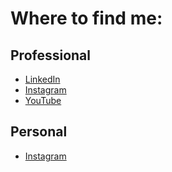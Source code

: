# Where to find me:

## Professional

- [LinkedIn](https://www.linkedin.com/in/cole-digregorio-934844327/)
- [Instagram](https://www.instagram.com/clemsonmensrugby/)
- [YouTube](https://www.youtube.com/@coledigregorio4176)

## Personal

- [Instagram](https://www.instagram.com/coledigregorio/)

